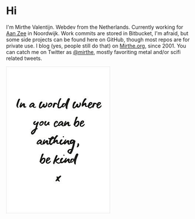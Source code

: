 # Hi

I'm Mirthe Valentijn. Webdev from the Netherlands. Currently working for [Aan Zee](https://www.aanzee.nl) in Noordwijk. Work commits are stored in Bitbucket, I'm afraid, but some side projects can be found here on GitHub, though most repos are for private use. I blog (yes, people still do that) on [Mirthe.org](https://mirthe.org), since 2001. You can catch me on Twitter as [@mirthe](https://twitter.com/mirthe), mostly favoriting metal and/or scifi related tweets.

![In a world where you can be anything, be kind](https://github.com/mirthe/mirthe/blob/master/be-kind.jpg?raw=true)
